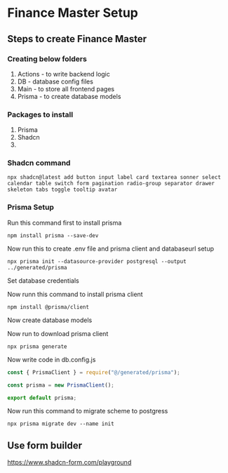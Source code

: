 # Finance Master Setup

## Steps to create Finance Master

### Creating below folders

1. Actions - to write backend logic
2. DB - database config files
3. Main - to store all frontend pages
4. Prisma - to create database models

### Packages to install

1. Prisma
2. Shadcn
3.

### Shadcn command

```
npx shadcn@latest add button input label card textarea sonner select calendar table switch form pagination radio-group separator drawer skeleton tabs toggle tooltip avatar
```

### Prisma Setup

Run this command first to install prisma

```npm
npm install prisma --save-dev
```

Now run this to create .env file and prisma client and databaseurl setup

```npm
npx prisma init --datasource-provider postgresql --output ../generated/prisma
```

Set database credentials

Now runn this command to install prisma client

```npm
npm install @prisma/client
```

Now create database models

Now run to download prisma client

```npm
npx prisma generate
```

Now write code in db.config.js

```js
const { PrismaClient } = require("@/generated/prisma");

const prisma = new PrismaClient();

export default prisma;
```

Now run this command to migrate scheme to postgress

```npm
npx prisma migrate dev --name init
```

## Use form builder

https://www.shadcn-form.com/playground
